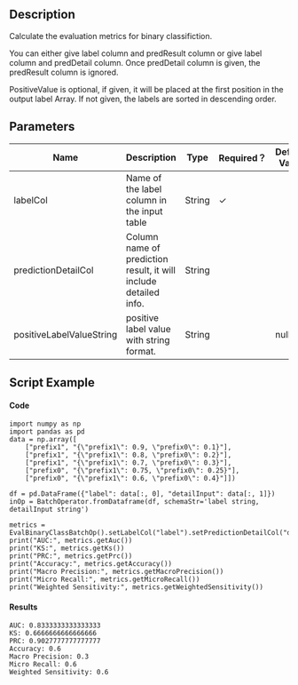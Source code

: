## Description
Calculate the evaluation metrics for binary classifiction.

 You can either give label column and predResult column or give label column and predDetail column.
 Once predDetail column is given, the predResult column is ignored.

 PositiveValue is optional, if given, it will be placed at the first position in the output label Array.
 If not given, the labels are sorted in descending order.

## Parameters
| Name | Description | Type | Required？ | Default Value |
| --- | --- | --- | --- | --- |
| labelCol | Name of the label column in the input table | String | ✓ |  |
| predictionDetailCol | Column name of prediction result, it will include detailed info. | String |  |  |
| positiveLabelValueString | positive label value with string format. | String |  | null |


## Script Example
#### Code

```
import numpy as np
import pandas as pd
data = np.array([
    ["prefix1", "{\"prefix1\": 0.9, \"prefix0\": 0.1}"],
	["prefix1", "{\"prefix1\": 0.8, \"prefix0\": 0.2}"],
	["prefix1", "{\"prefix1\": 0.7, \"prefix0\": 0.3}"],
	["prefix0", "{\"prefix1\": 0.75, \"prefix0\": 0.25}"],
	["prefix0", "{\"prefix1\": 0.6, \"prefix0\": 0.4}"]])
	
df = pd.DataFrame({"label": data[:, 0], "detailInput": data[:, 1]})
inOp = BatchOperator.fromDataframe(df, schemaStr='label string, detailInput string')

metrics = EvalBinaryClassBatchOp().setLabelCol("label").setPredictionDetailCol("detailInput").linkFrom(inOp).collectMetrics()
print("AUC:", metrics.getAuc())
print("KS:", metrics.getKs())
print("PRC:", metrics.getPrc())
print("Accuracy:", metrics.getAccuracy())
print("Macro Precision:", metrics.getMacroPrecision())
print("Micro Recall:", metrics.getMicroRecall())
print("Weighted Sensitivity:", metrics.getWeightedSensitivity())
```

#### Results
```
AUC: 0.8333333333333333
KS: 0.6666666666666666
PRC: 0.9027777777777777
Accuracy: 0.6
Macro Precision: 0.3
Micro Recall: 0.6
Weighted Sensitivity: 0.6
```


